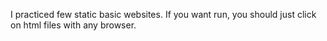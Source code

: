 I practiced few static basic websites.
If you want run, you should just click on html files with any browser.

